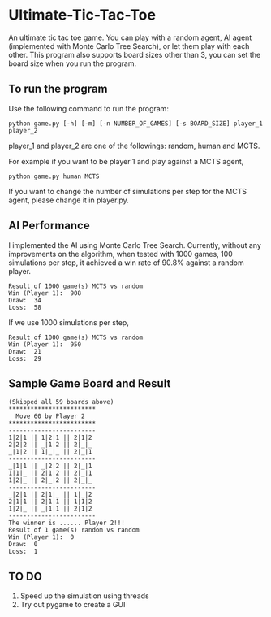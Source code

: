 # Ultimate-Tic-Tac-Toe
An ultimate tic tac toe game. You can play with a random agent, AI agent (implemented with Monte Carlo Tree Search), or let them play with each other.
This program also supports board sizes other than 3, you can set the board size when you run the program.

## To run the program

Use the following command to run the program:
```
python game.py [-h] [-m] [-n NUMBER_OF_GAMES] [-s BOARD_SIZE] player_1 player_2
```
player_1 and player_2 are one of the followings: random, human and MCTS.

For example if you want to be player 1 and play against a MCTS agent,
```
python game.py human MCTS
```

If you want to change the number of simulations per step for the MCTS agent, please change it in player.py.

## AI Performance
I implemented the AI using Monte Carlo Tree Search.
Currently, without any improvements on the algorithm, when tested with 1000 games, 100 simulations per step, it achieved a win rate of 90.8% against a random player.
```
Result of 1000 game(s) MCTS vs random
Win (Player 1):  908
Draw:  34
Loss:  58
```
If we use 1000 simulations per step,
```
Result of 1000 game(s) MCTS vs random
Win (Player 1):  950
Draw:  21
Loss:  29
```

## Sample Game Board and Result
```
(Skipped all 59 boards above)
************************
  Move 60 by Player 2
************************
------------------------
1|2|1 || 1|2|1 || 2|1|2
2|2|2 || _|1|2 || 2|_|_
_|1|2 || 1|_|_ || 2|_|1
------------------------
_|1|1 || _|2|2 || 2|_|1
1|1|_ || 2|1|2 || 2|_|1
1|2|_ || 2|_|2 || 2|_|_
------------------------
_|2|1 || 2|1|_ || 1|_|2
2|1|1 || 2|1|1 || 1|1|2
1|2|_ || _|1|1 || 2|1|2
------------------------
The winner is ...... Player 2!!!
Result of 1 game(s) random vs random
Win (Player 1):  0
Draw:  0
Loss:  1
```

## TO DO
1. Speed up the simulation using threads
2. Try out pygame to create a GUI

